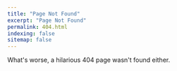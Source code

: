 ```yaml
---
title: "Page Not Found"
excerpt: "Page Not Found"
permalink: 404.html
indexing: false
sitemap: false
---
```


<p style='text-align: center'>

What's worse, a hilarious 404 page wasn't found either.



</p>
